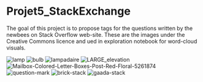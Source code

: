 # Projet5_StackExchange
The goal of this project is to propose tags for the questions written by the newbees on Stack Overflow web-site.
These are the images under the Creative Commons licence and ued in exploration notebook for word-cloud visuals.

![lamp](https://user-images.githubusercontent.com/11682333/150525004-3250b8b1-f7b3-44c5-b0ff-959369433a9f.jpg)
![bulb](https://user-images.githubusercontent.com/11682333/150525137-b2b8a522-c073-4b06-9fc0-b843a2352a7d.jpg)
![lampadaire](https://user-images.githubusercontent.com/11682333/150525153-78681509-f166-4e94-99c2-39d47b8c793b.jpg)
![LARGE_elevation](https://user-images.githubusercontent.com/11682333/150525161-d1a92abe-2a1d-4881-8724-64c09d9c7b8c.jpg)
![Mailbox-Colored-Letter-Boxes-Post-Red-Floral-5261874](https://user-images.githubusercontent.com/11682333/150525192-0bf9ea04-6c92-40d8-a2a8-03806695798f.jpg)
![question-mark](https://user-images.githubusercontent.com/11682333/150525204-7e279d73-ea21-4805-8837-149d6e6cd084.jpg)
![brick-stack](https://user-images.githubusercontent.com/11682333/150530787-705b960e-5b4c-4c9c-a295-47d625acca2c.jpg)
![gaada-stack](https://user-images.githubusercontent.com/11682333/150530799-fa811076-3637-4ee5-9c20-68302e6338e7.jpg)

